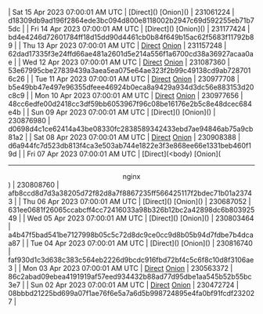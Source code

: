| Sat 15 Apr 2023 07:00:01 AM UTC | [Direct](</body></html>) [Onion](</body></html>) | 231061224 | d18309db9ad196f2864ede3bc094d800e8118002b2947c69d592255eb71b75dc | 
| Fri 14 Apr 2023 07:00:01 AM UTC | [Direct](</body></html>) [Onion](</body></html>) | 231177424 | bd4e4246d72601784ff18d15dd90d4461cb0b84f649b15ac62f5683f11792b89 | 
| Thu 13 Apr 2023 07:00:01 AM UTC | [Direct]() [Onion]() | 231157248 | 62dad17335f3e24ffd66ae481a2601d5e214a556f1a6700cd38a36927acaa0ae | 
| Wed 12 Apr 2023 07:00:01 AM UTC | [Direct]() [Onion]() | 231087360 | 53e67995cbe27839439a3aea5ea075e64ae323f2b99c49138cd9ab7287016c26 | 
| Tue 11 Apr 2023 07:00:01 AM UTC | [Direct]() [Onion]() | 230977708 | b5e49bb47e497e96355dfeee46924b0eca8a9429a934d3dc56e883153d20c8c9 | 
| Mon 10 Apr 2023 07:00:01 AM UTC | [Direct](https://oshi.at/tYEM) [Onion](http://5ety7tpkim5me6eszuwcje7bmy25pbtrjtue7zkqqgziljwqy3rrikqd.onion/tYEM) | 230977656 | 48cc6edfe00d2418cc3df59bb6053967f96c08be16176e2b5c8e48dcec684e4b | 
| Sun 09 Apr 2023 07:00:01 AM UTC | [Direct](</body></html>) [Onion](</body></html>) | 230876980 | d0698d4c1ce62414a43be08330fc2838589342433ebd7ae94846ab75a9cb81a2 | 
| Sat 08 Apr 2023 07:00:01 AM UTC | [Direct](https://oshi.at/Xdqj) [Onion](http://5ety7tpkim5me6eszuwcje7bmy25pbtrjtue7zkqqgziljwqy3rrikqd.onion/Xdqj) | 230908388 | d6a944fc7d523db813f4ca3e503ab744e1822e3f3e868ee66e1331beb460f19d | 
| Fri 07 Apr 2023 07:00:01 AM UTC | [Direct](<body) [Onion](<hr><center>nginx</center>) | 230808760 | afb8ccd8d7d3a38205d72f82d8a7f8867235ff566425117f2bdec71b01a23743 | 
| Thu 06 Apr 2023 07:00:01 AM UTC | [Direct](</body></html>) [Onion](</body></html>) | 230687052 | 631ee0681f26065ccabcff4cc72416033a98b326b12bc2a42898dc6b80392549 | 
| Wed 05 Apr 2023 07:00:01 AM UTC | [Direct](</body></html>) [Onion](</body></html>) | 230803464 | a4b47f5bad541be7127998b05c5c72d8dc9ce0cc9d8b05b94d7fdbe7b4dcaa87 | 
| Tue 04 Apr 2023 07:00:01 AM UTC | [Direct](</body></html>) [Onion](</body></html>) | 230816740 | faf930d1c3d638c383c564eb2226d9bcdc916fbd72bf4c5c6f8c10d8f3106ae3 | 
| Mon 03 Apr 2023 07:00:01 AM UTC | [Direct](https://oshi.at/LqWU) [Onion](http://5ety7tpkim5me6eszuwcje7bmy25pbtrjtue7zkqqgziljwqy3rrikqd.onion/LqWU) | 230563372 | 86c2abad09ebea4191919af57eed934432b88ad77d95dbe1aa545b52b55bc3e7 | 
| Sun 02 Apr 2023 07:00:01 AM UTC | [Direct](<html>) [Onion]() | 230472724 | 08bbbd21225bd699a07f1ae76f6e5a7a6d5b998724895e4fa0bf91fcdf232027 | 
